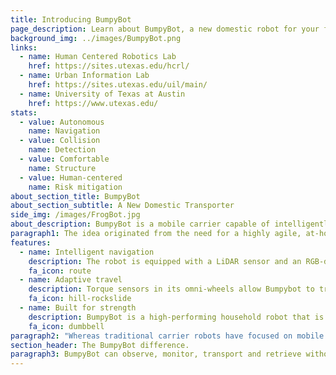 ```yaml
---
title: Introducing BumpyBot
page_description: Learn about BumpyBot, a new domestic robot for your family developed by the Human Centered Robotics Lab and the Urban Information Lab at UT Austin.
background_img: ../images/BumpyBot.png
links:
  - name: Human Centered Robotics Lab
    href: https://sites.utexas.edu/hcrl/
  - name: Urban Information Lab
    href: https://sites.utexas.edu/uil/main/
  - name: University of Texas at Austin
    href: https://www.utexas.edu/
stats:
  - value: Autonomous
    name: Navigation
  - value: Collision
    name: Detection
  - value: Comfortable
    name: Structure
  - value: Human-centered
    name: Risk mitigation
about_section_title: BumpyBot
about_section_subtitle: A New Domestic Transporter
side_img: /images/FrogBot.jpg
about_description: BumpyBot is a mobile carrier capable of intelligently navigating indoor environments, avoiding collisions, and performing autonomous household tasks.
paragraph1: The idea originated from the need for a highly agile, at-home robot with the strength to help with the transportation of people and items.
features:
  - name: Intelligent navigation
    description: The robot is equipped with a LiDAR sensor and an RGB-depth camera to visually inspect and navigate within its surroundings.
    fa_icon: route
  - name: Adaptive travel
    description: Torque sensors in its omni-wheels allow Bumpybot to traverse various environments while also responding to tactile feedback and ensuring safety for both the robot and all who interact with it.
    fa_icon: hill-rockslide
  - name: Built for strength
    description: BumpyBot is a high-performing household robot that is strong enough to carry the weight of a person.
    fa_icon: dumbbell
paragraph2: "Whereas traditional carrier robots have focused on mobile delivery of food and products and rely on simple navigation commands, BumpyBot has adaptive capabilities and demonstrates smart movement by utilizing prior knowledge of the home and how people interact with that environment. The result is a robot that succeeds where others fail: BumpyBot can intuitively and safely respond to dynamic, fast-changing conditions while fulfilling all of the typical needs of a household or transport robot."
section_header: The BumpyBot difference.
paragraph3: BumpyBot can observe, monitor, transport and retrieve without getting stuck, lost, or in the way. This robot was designed for social environments from the ground up, and can maintain both the strength and ease of use of other delivery robots while demonstrating social awareness and safety precautions that make BumpyBot ideal for home or sensitive environments. BumpyBot succeeds where no others have before as it maintains the strength of traditional delivery robots while still executing unique navigation skills and incorporating safety measures to ensure response at any form of contact.
---
```

